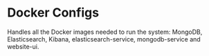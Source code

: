 # Docker Configs
Handles all the Docker images needed to run the system: MongoDB, Elasticsearch, Kibana, elasticsearch-service, mongodb-service and website-ui.